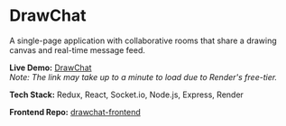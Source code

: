 # DrawChat
A single-page application with collaborative rooms that share a drawing canvas and real-time message feed.

**Live Demo:** [DrawChat](https://drawchat.onrender.com/)  
_Note: The link may take up to a minute to load due to Render's free-tier._

**Tech Stack:** Redux, React, Socket.io, Node.js, Express, Render

**Frontend Repo:** [drawchat-frontend](https://github.com/emilyzhang625/drawchat-frontend)
